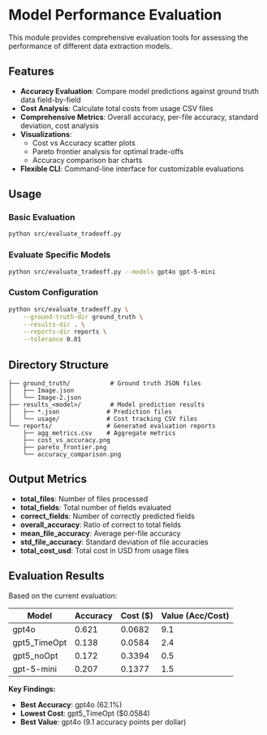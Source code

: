 # Model Performance Evaluation

This module provides comprehensive evaluation tools for assessing the performance of different data extraction models.

## Features

- **Accuracy Evaluation**: Compare model predictions against ground truth data field-by-field
- **Cost Analysis**: Calculate total costs from usage CSV files
- **Comprehensive Metrics**: Overall accuracy, per-file accuracy, standard deviation, cost analysis
- **Visualizations**: 
  - Cost vs Accuracy scatter plots
  - Pareto frontier analysis for optimal trade-offs
  - Accuracy comparison bar charts
- **Flexible CLI**: Command-line interface for customizable evaluations

## Usage

### Basic Evaluation
```bash
python src/evaluate_tradeoff.py
```

### Evaluate Specific Models
```bash
python src/evaluate_tradeoff.py --models gpt4o gpt-5-mini
```

### Custom Configuration
```bash
python src/evaluate_tradeoff.py \
    --ground-truth-dir ground_truth \
    --results-dir . \
    --reports-dir reports \
    --tolerance 0.01
```

## Directory Structure

```
├── ground_truth/           # Ground truth JSON files
│   ├── Image.json
│   └── Image-2.json
├── results_<model>/        # Model prediction results
│   ├── *.json             # Prediction files
│   └── usage/             # Cost tracking CSV files
└── reports/               # Generated evaluation reports
    ├── agg_metrics.csv    # Aggregate metrics
    ├── cost_vs_accuracy.png
    ├── pareto_frontier.png
    └── accuracy_comparison.png
```

## Output Metrics

- **total_files**: Number of files processed
- **total_fields**: Total number of fields evaluated
- **correct_fields**: Number of correctly predicted fields
- **overall_accuracy**: Ratio of correct to total fields
- **mean_file_accuracy**: Average per-file accuracy
- **std_file_accuracy**: Standard deviation of file accuracies
- **total_cost_usd**: Total cost in USD from usage files

## Evaluation Results

Based on the current evaluation:

| Model | Accuracy | Cost ($) | Value (Acc/Cost) |
|-------|----------|----------|------------------|
| gpt4o | 0.621 | 0.0682 | 9.1 |
| gpt5_TimeOpt | 0.138 | 0.0584 | 2.4 |
| gpt5_noOpt | 0.172 | 0.3394 | 0.5 |
| gpt-5-mini | 0.207 | 0.1377 | 1.5 |

**Key Findings:**
- **Best Accuracy**: gpt4o (62.1%)
- **Lowest Cost**: gpt5_TimeOpt ($0.0584)
- **Best Value**: gpt4o (9.1 accuracy points per dollar)